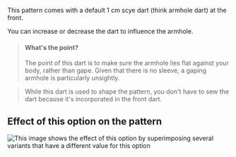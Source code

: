 This pattern comes with a default 1 cm scye dart (think armhole dart) at the front.

You can increase or decrease the dart to influence the armhole.

> #### What's the point?
>
> The point of this dart is to make sure the armhole lies flat against your body, rather than gape.
> Given that there is no sleeve, a gaping armhole is particularly unsightly.

> While this dart is used to shape the pattern, you don't have to sew the dart because it's incorporated in the front dart.

## Effect of this option on the pattern

![This image shows the effect of this option by superimposing several variants that have a different value for this option](wahid\_frontscyedart\_sample.svg "Effect of this option on the pattern")
